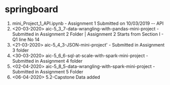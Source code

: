 # springboard
1. mini_Project_1_API.ipynb - Assignment 1 Submitted on 10/03/2019 -- API
2. <20-03-2020> aic-5_3_7-data-wrangling-with-pandas-mini-project - Submitted in Assignment 2 Folder | Assignment 2 Starts from Section I - Q1 line No 14
3. <21-03-2020> aic-5_4_3-JSON-mini-project' - Submitted in Assignment 3 folder
4. <30-03-2020> aic-5_6_6-sql-at-scale-with-spark-mini-project - Submitted in Assignment 4 folder
5. <02-04-2020> aic-5_8_5-data-wrangling-with-spark-mini-project - Submitted in Assignment 5 Folder
6. <06-04-2020> 5.2-Capstone Data added
